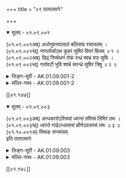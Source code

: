 +++
title = "०९ पातालवर्गः"

+++

<details open><summary>मूलम् - ०१.०९.००१</summary>

(०१.०९.००१अब्) अधोभुवनपातालं बलिसद्म रसातलम् ।  
(०१.०९.००१च्द्) नागलोकोऽथ कुहरं सुषिरं विवरं बिलम् ॥ १ ॥  
(०१.०९.००२अब्) छिद्रं निर्व्यथनं रोकं रन्ध्रं श्वभ्रं वपा सुषिः ।  
(०१.०९.००२च्द्) गर्तावटौ भुवि श्वभ्रे सरन्ध्रे सुषिरं त्रिषु ॥ २ ॥   
</details>

<details><summary>लिङ्ग-सूरी - AK.01.09.001-2</summary>

अधोभुवनमिति—अधःस्थितं भुवनम् अधोभुवनम् । पतन्त्यस्मिन् पापादिति पातालम् । ʻपत्लृ गतौ' । बले सद्म बलिसद्म । रसाया भूमेः तलमधोभागः रसातलम् । नागानां लोकः नागलोकः । पाताललोकनामानि ॥ प्राण्यादिकं कुत्सितं कृत्वा हरतीति कुहरम् । ʻहृञ् हरणे । तमसा कुहयते विस्मापयतीति वा । ʻकुह विस्मापने । सुष्ठु स्यति गतिमिति सुषिरम् । ʻषोऽन्तकर्मणि । विव्रियते विवरम् । ʻवृञ् वरणे । बिल्यते बिलम् । ʻबिल भेदने । छिद्यते छिद्रम् । ʻछिदिर् द्वैधीकरणे । निर्व्यथन्तेऽस्मात् निर्व्यर्थनम् । ʻव्यथ भयसञ्चलनयोः' । रौति स्वगतप्राणिमुखेन शब्दायत इति रोकम् । रोचते प्रकाशते वा । ʻरु शब्दे ʻरुच दीप्तौ अभिप्रीतौ च्ö । गतिं रन्धयतीति रन्ध्रम् । ʻरध हिंसासंराध्योः' । रणति वायुनेति वा । ʻरण शब्दे । शुभं परिहृत्य अभ्रति वर्तत इति श्वभ्रम् । ʻअभ्र गतौ' । शोभनमभ्रमाकाशमस्मिन्निति वा । उप्यते क्षिप्यते पर्णादिकमस्यां वपा । ʻडुवप् बीजसन्ताने । प्रमादपतितान् सुष्ठु स्यति सुषिः । ʻषोऽन्तकर्मणि । बिलनामानि ॥ गिरति सर्पादिकमिति गर्तः । ʻगॄ निगरणे । अवति सर्पादिकमित्यवटः । ʻअव रक्षणे । श्वभ्रनामानि ॥ सुषिरत्रास्तीति सुषिरम् । सरन्ध्रवेण्वादिनाम ॥ १-२ ॥
</details>

<details><summary>मल्लि-नाथः - AK.01.09.001-2</summary>

अधोभुवन—नागलोकः । पातालनामानि ॥ रसेति तलमिति व्यस्तमपि तन्नाम । ʻरसातलं तलं नागलोको दैत्यक्षयो रसा' इति वैजयन्ती (पृ। १४८, श्लो। १) । अथ कुहरं—बिलम् । ʻछिद्रे छिद्रान्विते वाद्ये सुषिरं सुषिरो नडः' इति वैजयन्तीपाठाद् (पृ। २६४, श्लो। ९०) दन्त्यादिरेव सुषिरशब्दः । छिद्रं—सुषिः । ʻकलशकुलिशशुभ्रश्वभ्रकाश्मीरशिल्पम् इति श्वभ्रशब्दस्य तालव्यादित्वम् । बिलनामानि ॥ गर्तावटौ—श्वभ्रे । श्वभ्रनामनी ॥ सरन्ध्रे—त्रिषु । रन्ध्रवद् द्रव्यं सुषिरं त्रिलिङ्गं स्यात् ॥ १-२ ॥ 
</details>

[[०१.१४७]]

<details open><summary>मूलम् - ०१.०९.००३</summary>

(०१.०९.००३अब्) अन्धकारोऽस्त्रियां ध्वान्तं तमिस्रं तिमिरं तमः ।  
(०१.०९.००३च्द्) ध्वान्ते गाढेऽन्धतमसं क्षीणेऽवतमसं तमः ॥ ३ ॥  
(०१.१०.००१अ) विष्वक् सन्त्मसम्  
इति पातालवर्गः

</details>

<details><summary>लिङ्ग-सूरी - AK.01.09.003</summary>

अन्धकार इति—अन्धं करोतीति अन्धकारः । ʻडुकृञ् करणे । ध्वनन्त्यत्र मार्गमपश्यन्त इति ध्वान्तम् । ʻध्वन शब्दे । तमयति लोकं तमः । ʻतमु ग्लानौ' । तम एव तमिस्रम् । तिम्यत्यनुष्णत्वादिति तिमिरम् । ʻतिम आर्द्रीभावे । तमिस्रशब्दः स्त्रीनपुंसकयोः । अन्धकारनामानि ॥ अन्धं तमः अन्धतमसम् । अन्धयति जनानां दृष्टिमिति वा अन्धतमसम् । ʻअन्ध दृष्ट्युपघाते । गाढध्वान्तनाम ॥ अवक्षीणं तमः अवतमसम् । क्षीणध्वान्तनाम ॥ विष्वक् समन्तात् तमः सन्तमसम् । सर्वतःस्थिततमोनाम ॥ ३ ॥

इति पातालवर्गः
</details>

<details><summary>मल्लि-नाथः - AK.01.09.003</summary>

अन्धकारो—तमः । प्रज्ञादिपाठात् तामिस्रमपि स्यात् । ʻस्मररागमयी वपुस्तमिस्रा' इति माघप्रयोगात् (शिशु। ६। ७०) तमिस्रा च भवति । अन्धकारनामानि ॥ ʻकालिकज्जलभूच्छायतमं वा स्यात् तमिः स्त्रियाम् । एतानि च ॥ ध्वान्ते—अन्धतमसम् । अतिसान्द्रतिमिरनाम ॥ शाकटायनवृत्तौ ʻयञ्युपसर्गस्य च्ö (२। २। ८८) इति दीर्घविधानसूत्रे अन्धातमसमित्युदाहृतम् । ʻतदन्धातमसं प्राहुर्गाढं तिमिरमित्यपि इति हारावली । क्षीणेऽवतमसम् । अल्पं तमोऽवतमसम् स्यात् । क्षीणतमसो नाम ॥ तमः—सन्तमसम् । सर्वतः प्रसृततमोनाम ॥ अनुक्तम्—ʻरुपीडोऽस्त्री रुहेलिः स्त्री रुभेटिरपि धूमिका' । धूमिकानामानि ॥ ३ ॥

इति पातालवर्गः 
</details>

[[०१.१४८]]
